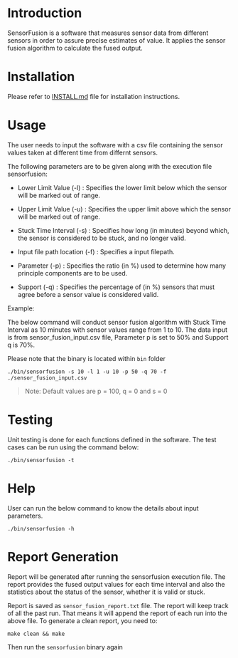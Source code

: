 # Introduction

SensorFusion is a software that measures sensor data from different sensors in order to assure precise estimates of value. It applies the sensor fusion algorithm to calculate the fused output.

# Installation

Please refer to [INSTALL.md](https://github.com/karthikdilliraj/sensorfusion/blob/dev/INSTALL.md) file for installation instructions.

# Usage

The user needs to input the software with a csv file containing the sensor values taken at different time from differnt sensors.

The following parameters are to be given along with the execution file sensorfusion:

- Lower Limit Value (-l) : Specifies the lower limit below which the sensor will be marked out of range.

- Upper Limit Value (-u) : Specifies the upper limit above which the sensor will be marked out of range.

- Stuck Time Interval (-s) : Specifies how long (in minutes) beyond which, the sensor is considered to be stuck, and no longer valid.

- Input file path location (-f) : Specifies a input filepath.

- Parameter (-p) : Specifies the ratio (in %) used to determine how many principle components are to be used.

- Support (-q) : Specifies the percentage of (in %) sensors that must agree before a sensor value is considered valid.

Example:

The below command will conduct sensor fusion algorithm with Stuck Time Interval as 10 minutes with sensor values range from 1 to 10. The data input is from sensor_fusion_input.csv file, Parameter p is set to 50% and Support q is 70%.

Please note that the binary is located within `bin` folder

```
./bin/sensorfusion -s 10 -l 1 -u 10 -p 50 -q 70 -f ./sensor_fusion_input.csv
```

> Note: Default values are p = 100, q = 0 and s = 0

# Testing

Unit testing is done for each functions defined in the software. The test cases can be run using the command below:

```
./bin/sensorfusion -t
```

# Help

User can run the below command to know the details about input parameters.

```
./bin/sensorfusion -h
```

# Report Generation

Report will be generated after running the sensorfusion execution file. The report provides the fused output values for each time interval and also the statistics about the status of the sensor, whether it is valid or stuck.

Report is saved as `sensor_fusion_report.txt` file. The report will keep track of all the past run. That means it will append the report of each run into the above file. To generate a clean report, you need to:

```
make clean && make
```

Then run the `sensorfusion` binary again
